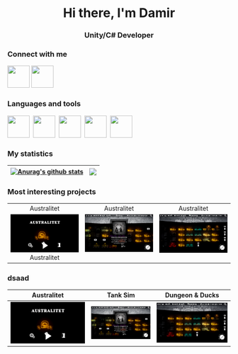 <div id="header" align = "center">
  <h1>Hi there, I'm Damir</h1>
  <h3>Unity/C# Developer</h3>
</div>

### Connect with me
<p align="left">
<a href="https://t.me/Dumpling_Utka" target="blank"><img height="50" width="50" src="https://cdn.simpleicons.org/telegram/black/white"/></a>
<a href="https://vk.com/dumpl1ng_utka" target="blank"><img height="50" width="50" src="https://cdn.simpleicons.org/vk/black/white"/></a>
  
### Languages and tools
  <img height="50" width="50" src="https://cdn.simpleicons.org/unity/black/white"/>&nbsp;
  <img height="50" width="50" src="https://cdn.simpleicons.org/csharp/black/white"/>&nbsp;
  <img height="50" width="50" src="https://cdn.simpleicons.org/blender/black/white"/>&nbsp;
  <img height="50" width="50" src="https://cdn.simpleicons.org/adobephotoshop/black/white"/>&nbsp;
  <img height="50" width="50" src="https://cdn.simpleicons.org/visualstudio/black/white"/>&nbsp;
  
### My statistics

| <a href="https://github.com/anuraghazra/github-readme-stats"><img align="center" src="https://github-readme-stats.vercel.app/api?username=Dumpl1ngUtka&show_icons=true&theme=gotham" alt="Anurag's github stats" height="200"/></a> | <a href="https://github.com/anuraghazra/github-readme-stats"><img align="center" src="https://github-readme-stats.vercel.app/api/top-langs/?username=Dumpl1ngUtka&layout=compact&theme=gotham" height="200"/></a> |
| ------------- | ------------- |

### Most interesting projects

<table id= "Profile" align="center">
    <tr>
      <td align="center" valign="top" width="33%"><a>Australitet</a></td>
      <td align="center" valign="top" width="33%"><a>Australitet</a></td>
      <td align="center" valign="top" width="33%"><a>Australitet</a></td>
    </tr>
    <tr>
      <td align="center" valign="top" width="33%"><a href="https://github.com/Limofeus/Australitet" target="blank"><img src="https://github.com/Dumpl1ngUtka/Dumpl1ngUtka/blob/main/image/Australitet/0.png?raw=true"/></a><br><a font-size="50">Australitet</a></td>
      <td align="center" valign="top" width="33%"><a href="https://github.com/Limofeus/Australitet" target="blank"><img href="https://github.com/Limofeus/Australitet" src="https://github.com/Dumpl1ngUtka/Dumpl1ngUtka/blob/main/image/Australitet/1.png?raw=true"/></a></td>
      <td align="center" valign="top" width="33%"><a href="https://github.com/Limofeus/Australitet" target="blank"><img href="https://github.com/Limofeus/Australitet" src="https://github.com/Dumpl1ngUtka/Dumpl1ngUtka/blob/main/image/Australitet/2.png?raw=true"/></a></td>
    </tr>
</table>

### dsaad 

<div align="center">
  
  | Australitet | Tank Sim | Dungeon & Ducks |
  | :-: | :-: | :-: |
  |<a width="33%"><img href="https://github.com/Limofeus/Australitet" src="https://github.com/Dumpl1ngUtka/Dumpl1ngUtka/blob/main/image/Australitet/0.png?raw=true"/></a>|<a width="33%"><img href="https://github.com/Limofeus/Australitet" src="https://github.com/Dumpl1ngUtka/Dumpl1ngUtka/blob/main/image/Australitet/1.png?raw=true"/></a>|<a width="33%"><img href="https://github.com/Limofeus/Australitet" src="https://github.com/Dumpl1ngUtka/Dumpl1ngUtka/blob/main/image/Australitet/2.png?raw=true"/></a>|

</div>

